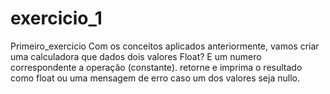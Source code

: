 # exercicio_1
Primeiro_exercicio
Com os conceitos aplicados anteriormente, vamos criar uma calculadora que dados dois valores Float? E um numero correspondente a operação (constante). retorne e imprima o resultado como float ou uma mensagem de erro caso um dos valores seja nullo. 
